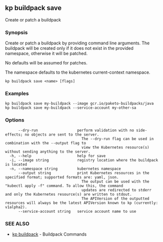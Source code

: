 ## kp buildpack save

Create or patch a buildpack

### Synopsis

Create or patch a buildpack by providing command line arguments.
The buildpack will be created only if it does not exist in the provided namespace, otherwise it will be patched.

No defaults will be assumed for patches.

The namespace defaults to the kubernetes current-context namespace.

```
kp buildpack save <name> [flags]
```

### Examples

```
kp buildpack save my-buildpack --image gcr.io/paketo-buildpacks/java
kp buildpack save my-buildpack --service-account my-other-sa
```

### Options

```
      --dry-run                  perform validation with no side-effects; no objects are sent to the server.
                                   The --dry-run flag can be used in combination with the --output flag to
                                   view the Kubernetes resource(s) without sending anything to the server.
  -h, --help                     help for save
  -i, --image string             registry location where the buildpack is located
  -n, --namespace string         kubernetes namespace
      --output string            print Kubernetes resources in the specified format; supported formats are: yaml, json.
                                   The output can be used with the "kubectl apply -f" command. To allow this, the command
                                   updates are redirected to stderr and only the Kubernetes resource(s) are written to stdout.
                                   The APIVersion of the outputted resources will always be the latest APIVersion known to kp (currently: v1alpha2).
      --service-account string   service account name to use
```

### SEE ALSO

* [kp buildpack](kp_buildpack.md)	 - Buildpack Commands

